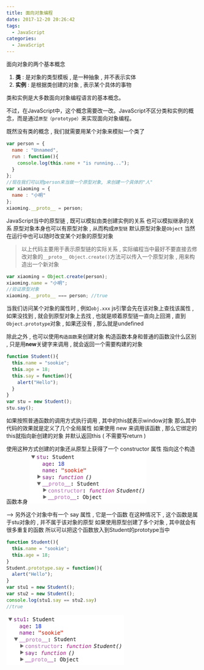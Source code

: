 ```yaml
---
title: 面向对象编程
date: 2017-12-20 20:26:42
tags: 
  - JavaScript
categories: 
  - JavaScript
---
```


面向对象的两个基本概念
1. **类** : 是对象的类型模板 , 是一种抽象 , 并不表示实体
2. **实例** : 是根据类创建的对象 , 表示某个具体的事物
<!-- more -->
类和实例是大多数面向对象编程语言的基本概念。

不过，在JavaScript中，这个概念需要改一改。JavaScript不区分类和实例的概念，而是通过`原型（prototype）`来实现面向对象编程。

既然没有类的概念 , 我们就需要用某个对象来模拟一个类了
```javascript
var person = {
  name : "Unnamed",
  run : function(){
    console.log(this.name + "is running...");
  }
};
//现在我们可以把person来当做一个原型对象, 来创建一个具体的"人"
var xiaoming = {
  name : "小明"
};
xiaoming.__proto__ = person;
```
JavaScript当中的原型链 , 既可以模拟由类创建实例的关系
也可以模拟继承的关系
原型对象本身也可以有原型对象 , 从而构成`原型链`
默认原型对象是`Object`
当然在运行中也可以随时改变某个对象的原型对象


> 以上代码主要用于表示原型链的实际关系 , 实际编程当中最好不要直接去修改对象的`__proto__`
> `Object.create()`方法可以传入一个原型对象 , 用来构造出一个新对象

```javascript
var xiaoming = Object.create(person);
xiaoming.name = "小明";
//验证原型对象
xiaoming.__proto__ === person; //true
```

当我们访问某个对象的属性时 , 例如`obj.xxx`
js引擎会先在该对象上查找该属性 , 如果没找到 , 就会到原型对象上去找 , 也就是顺着原型链一直向上回溯 , 直到`Object.prototype`对象 ,  如果还没有 , 那么就是undefined

除此之外 , 也可以使用`构造函数`来创建对象
构造函数本身和普通的函数没什么区别 , 只是用**new**关键字来调用 , 就会返回一个需要构建的对象
```javascript
function Student(){
  this.name = "sookie";
  this.age = 18;
  this.say = function(){
    alert("Hello");
  }
}
var stu = new Student();
stu.say();
```
如果按照普通函数的调用方式执行调用 , 其中的this就表示window对象
那么其中代码的效果就是定义了几个全局属性
如果使用 new 来调用该函数 , 那么它绑定的this就指向新创建的对象
并默认返回this ( 不需要写return )

使用这种方式创建的对象还从原型上获得了一个 constructor 属性
指向这个构造函数本身
![constructor](/images/JavaScript/OOP1.png)

—> 另外这个对象中有一个 say 属性 , 它是一个函数
在这种情况下 , 这个函数是属于stu对象的 , 并不属于该对象的原型
如果使用原型创建了多个对象 , 其中就会有很多重复的函数
所以可以把这个函数放入到Student的prototype当中
```javascript
function Student(){
  this.name = "sookie";
  this.age = 18;
}
Student.prototype.say = function(){
  alert("Hello");
}
var stu1 = new Student();
var stu2 = new Student();
console.log(stu1.say == stu2.say)
//true
```
![prototype](/images/JavaScript/OOP2.png)